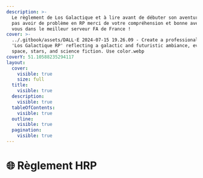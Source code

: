 ```yaml
---
description: >-
  Le règlement de Los Galactique et à lire avant de débuter son aventure pour ne
  pas avoir de problème en RP merci de votre compréhension et bonne aventure a
  vous dans le meilleur serveur FA de France !
cover: >-
  ../.gitbook/assets/DALL·E 2024-07-15 19.26.09 - Create a professional logo for
  'Los Galactique RP' reflecting a galactic and futuristic ambiance, evoking
  space, stars, and science fiction. Use color.webp
coverY: 51.10588235294117
layout:
  cover:
    visible: true
    size: full
  title:
    visible: true
  description:
    visible: true
  tableOfContents:
    visible: true
  outline:
    visible: true
  pagination:
    visible: true
---
```


# 🌐 Règlement HRP

[\
](https://reglement-hrp-or-wiki-gtanew.gitbook.io/reglement-gtanew-v1)
